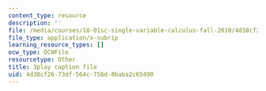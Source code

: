 ```yaml
---
content_type: resource
description: ''
file: /media/courses/18-01sc-single-variable-calculus-fall-2010/4d38cf2673df564c756d8baba2c65490_9v25gg2qJYE.srt
file_type: application/x-subrip
learning_resource_types: []
ocw_type: OCWFile
resourcetype: Other
title: 3play caption file
uid: 4d38cf26-73df-564c-756d-8baba2c65490
---
```

